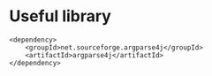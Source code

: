 # Useful library

```
<dependency>
    <groupId>net.sourceforge.argparse4j</groupId>
    <artifactId>argparse4j</artifactId>
</dependency>
```
